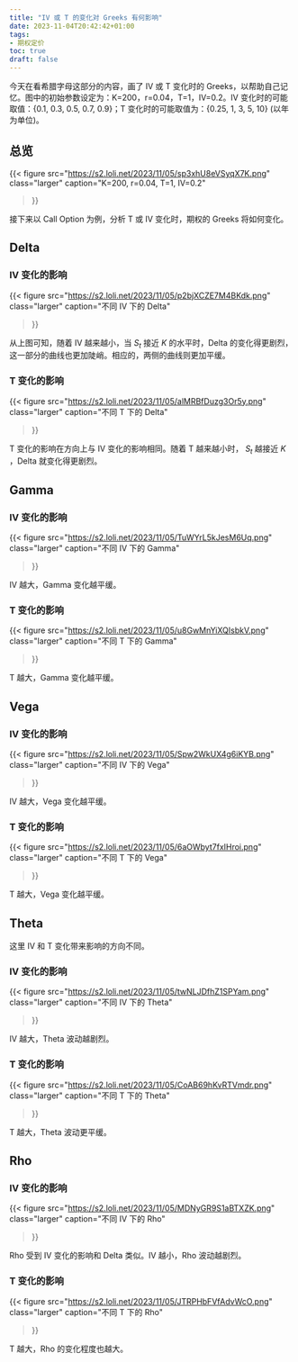 ```yaml
---
title: "IV 或 T 的变化对 Greeks 有何影响"
date: 2023-11-04T20:42:42+01:00
tags:
- 期权定价
toc: true
draft: false
---
```


今天在看希腊字母这部分的内容，画了 IV 或 T 变化时的 Greeks，以帮助自己记忆。图中的初始参数设定为：K=200，r=0.04，T=1，IV=0.2。IV 变化时的可能取值：{0.1, 0.3, 0.5, 0.7, 0.9}；T 变化时的可能取值为：{0.25, 1, 3, 5, 10} (以年为单位)。

## 总览

{{< figure
  src="https://s2.loli.net/2023/11/05/sp3xhU8eVSyqX7K.png"
  class="larger"
  caption="K=200, r=0.04, T=1, IV=0.2"

>}}



接下来以 Call Option 为例，分析 T 或 IV 变化时，期权的 Greeks 将如何变化。



## Delta

### IV 变化的影响

{{< figure
  src="https://s2.loli.net/2023/11/05/p2bjXCZE7M4BKdk.png"
  class="larger"
  caption="不同 IV 下的 Delta"

>}}

从上图可知，随着 IV 越来越小，当 $S_t$ 接近 $K$ 的水平时，Delta 的变化得更剧烈，这一部分的曲线也更加陡峭。相应的，两侧的曲线则更加平缓。

### T 变化的影响

{{< figure
  src="https://s2.loli.net/2023/11/05/alMRBfDuzg3Or5y.png"
  class="larger"
  caption="不同 T 下的 Delta"

>}}

T 变化的影响在方向上与 IV 变化的影响相同。随着 T 越来越小时， $S_t$ 越接近 $K$ ，Delta 就变化得更剧烈。



## Gamma

### IV 变化的影响

{{< figure
  src="https://s2.loli.net/2023/11/05/TuWYrL5kJesM6Uq.png"
  class="larger"
  caption="不同 IV 下的 Gamma"

>}}

IV 越大，Gamma 变化越平缓。

### T 变化的影响

{{< figure
  src="https://s2.loli.net/2023/11/05/u8GwMnYiXQIsbkV.png"
  class="larger"
  caption="不同 T 下的 Gamma"

>}}

T 越大，Gamma 变化越平缓。

## Vega

### IV 变化的影响

{{< figure
  src="https://s2.loli.net/2023/11/05/Spw2WkUX4g6iKYB.png"
  class="larger"
  caption="不同 IV 下的 Vega"

>}}

IV 越大，Vega 变化越平缓。

### T 变化的影响

{{< figure
  src="https://s2.loli.net/2023/11/05/6aOWbyt7fxIHroi.png"
  class="larger"
  caption="不同 T 下的 Vega"

>}}

T 越大，Vega 变化越平缓。

## Theta

这里 IV 和 T 变化带来影响的方向不同。

### IV 变化的影响

{{< figure
  src="https://s2.loli.net/2023/11/05/twNLJDfhZ1SPYam.png"
  class="larger"
  caption="不同 IV 下的 Theta"

>}}

IV 越大，Theta 波动越剧烈。

### T 变化的影响

{{< figure
  src="https://s2.loli.net/2023/11/05/CoAB69hKvRTVmdr.png"
  class="larger"
  caption="不同 T 下的 Theta"

>}}

T 越大，Theta 波动更平缓。



## Rho



### IV 变化的影响

{{< figure
  src="https://s2.loli.net/2023/11/05/MDNyGR9S1aBTXZK.png"
  class="larger"
  caption="不同 IV 下的 Rho"

>}}

Rho 受到 IV 变化的影响和 Delta 类似。IV 越小，Rho 波动越剧烈。

### T 变化的影响

{{< figure
  src="https://s2.loli.net/2023/11/05/JTRPHbFVfAdvWcO.png"
  class="larger"
  caption="不同 T 下的 Rho"

>}}

T 越大，Rho 的变化程度也越大。



